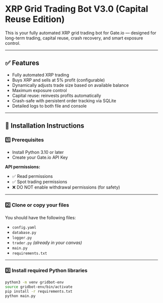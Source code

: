 # XRP Grid Trading Bot V3.0 (Capital Reuse Edition)

This is your fully automated XRP grid trading bot for Gate.io — designed for long-term trading, capital reuse, crash recovery, and smart exposure control.

---

## ✅ Features

- Fully automated XRP trading
- Buys XRP and sells at 5% profit (configurable)
- Dynamically adjusts trade size based on available balance
- Maximum exposure control
- Capital reuse: reinvests profits automatically
- Crash-safe with persistent order tracking via SQLite
- Detailed logs to both file and console

---

## 🚀 Installation Instructions

### 1️⃣ Prerequisites

- Install Python 3.10 or later
- Create your Gate.io API Key

**API permissions:**

- ✅ Read permissions
- ✅ Spot trading permissions
- ❌ DO NOT enable withdrawal permissions (for safety)

---

### 2️⃣ Clone or copy your files

You should have the following files:

- `config.yaml`  
- `database.py`  
- `logger.py`  
- `trader.py` *(already in your canvas)*  
- `main.py`  
- `requirements.txt`

---

### 3️⃣ Install required Python libraries

```bash
python3 -m venv gridbot-env
source gridbot-env/bin/activate
pip install -r requirements.txt
python main.py
